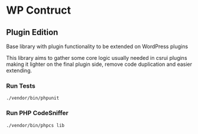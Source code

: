 # WP Contruct

## Plugin Edition

Base library with plugin functionality to be extended on WordPress plugins

This library aims to gather some core logic usually needed in csrui plugins
making it lighter on the final plugin side, remove code duplication and easier
extending.

### Run Tests
```
./vendor/bin/phpunit
```

### Run PHP CodeSniffer
```
./vendor/bin/phpcs lib
```
